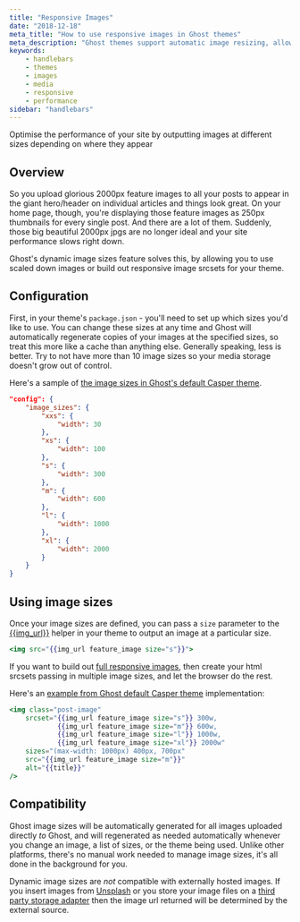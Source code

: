 ```yaml
---
title: "Responsive Images"
date: "2018-12-18"
meta_title: "How to use responsive images in Ghost themes"
meta_description: "Ghost themes support automatic image resizing, allowing you to use a minimal handlebars helper to output different image sizes."
keywords:
    - handlebars
    - themes
    - images
    - media
    - responsive
    - performance
sidebar: "handlebars"
---
```


Optimise the performance of your site by outputting images at different sizes depending on where they appear

## Overview

So you upload glorious 2000px feature images to all your posts to appear in the giant hero/header on individual articles and things look great. On your home page, though, you're displaying those feature images as 250px thumbnails for every single post. And there are a lot of them. Suddenly, those big beautiful 2000px jpgs are no longer ideal and your site performance slows right down.

Ghost's dynamic image sizes feature solves this, by allowing you to use scaled down images or build out responsive image srcsets for your theme.


## Configuration

First, in your theme's `package.json` - you'll need to set up which sizes you'd like to use. You can change these sizes at any time and Ghost will automatically regenerate copies of your images at the specified sizes, so treat this more like a cache than anything else. Generally speaking, less is better. Try to not have more than 10 image sizes so your media storage doesn't grow out of control.

Here's a sample of [the image sizes in Ghost's default Casper theme](https://github.com/TryGhost/Casper/blob/master/package.json).

```json:title=package.json
"config": {
    "image_sizes": {
        "xxs": {
            "width": 30
        },
        "xs": {
            "width": 100
        },
        "s": {
            "width": 300
        },
        "m": {
            "width": 600
        },
        "l": {
            "width": 1000
        },
        "xl": {
            "width": 2000
        }
    }
}
```


## Using image sizes

Once your image sizes are defined, you can pass a `size` parameter to the [{{img_url}}](/api/handlebars-themes/helpers/img_url/) helper in your theme to output an image at a particular size.

```handlebars
<img src="{{img_url feature_image size="s"}}">
```

If you want to build out [full responsive images](https://medium.freecodecamp.org/a-guide-to-responsive-images-with-ready-to-use-templates-c400bd65c433), then create your html srcsets passing in multiple image sizes, and let the browser do the rest.

Here's an [example from Ghost default Casper theme](https://github.com/TryGhost/Casper/blob/master/partials/post-card.hbs) implementation:

```handlebars:title=index.hbs
<img class="post-image"
    srcset="{{img_url feature_image size="s"}} 300w,
            {{img_url feature_image size="m"}} 600w,
            {{img_url feature_image size="l"}} 1000w,
            {{img_url feature_image size="xl"}} 2000w"
    sizes="(max-width: 1000px) 400px, 700px"
    src="{{img_url feature_image size="m"}}"
    alt="{{title}}"
/>
```

## Compatibility

Ghost image sizes will be automatically generated for all images uploaded directly _to_ Ghost, and will regenerated as needed automatically whenever you change an image, a list of sizes, or the theme being used. Unlike other platforms, there's no manual work needed to manage image sizes, it's all done in the background for you.

Dynamic image sizes are _not_ compatible with externally hosted images. If you insert images from [Unsplash](/integrations/unsplash/) or you store your image files on a [third party storage adapter](/integrations/storage/) then the image url returned will be determined by the external source.
